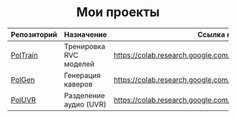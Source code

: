 <div align="center">

# Мои проекты

| Репозиторий                                                 | Назначение             | Ссылка на блокнот Google Colab                                            |
|-------------------------------------------------------------|------------------------|---------------------------------------------------------------------------|
| [PolTrain](https://github.com/Bebra777228/TrainVocModel-EN) | Тренировка RVC моделей | https://colab.research.google.com/drive/1KivVVvIBTcl1hId5Mlc2yKqPA3nygqId |
| [PolGen](https://github.com/Bebra777228/PolGen-RVC)         | Генерация каверов      | https://colab.research.google.com/drive/1W39tbdYxR1NSVNHG6EDRiKkY4JM0f60B |
| [PolUVR](https://github.com/Bebra777228/PolUVR)             | Разделение аудио (UVR) | https://colab.research.google.com/drive/1KivVVvIBTcl1hId5Mlc2yKqPA3nygqId |

